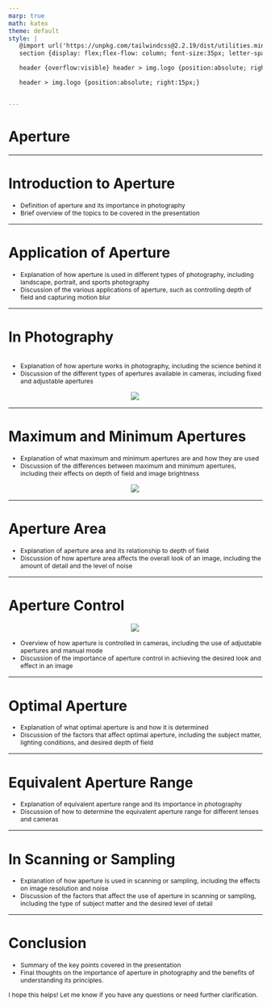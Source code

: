 ```yaml
---
marp: true
math: katex
theme: default
style: |
   @import url('https://unpkg.com/tailwindcss@2.2.19/dist/utilities.min.css');
   section {display: flex;flex-flow: column; font-size:35px; letter-spacing:1.4px;}

   header {overflow:visible} header > img.logo {position:absolute; right:15px;}

   header > img.logo {position:absolute; right:15px;}


---
```

<!-- backgroundColor: white -->
<!-- _class: lead -->

 # Aperture

---
<style scoped>p,li {font-size:0.92em}</style>

 # Introduction to Aperture
- Definition of aperture and its importance in photography
- Brief overview of the topics to be covered in the presentation


---
<style scoped>p,li {font-size:0.92em}</style>

 # Application of Aperture
- Explanation of how aperture is used in different types of photography, including landscape, portrait, and sports photography
- Discussion of the various applications of aperture, such as controlling depth of field and capturing motion blur


---
<style scoped>p,li {font-size:0.88em}</style>

 # In Photography
<div style='flex:1 1 auto; min-height:0;' class="grid grid-cols-8 gap-4">
<div style='display:flex; flex-flow:column; min-height:0;' class="col-span-4">

- Explanation of how aperture works in photography, including the science behind it
- Discussion of the different types of apertures available in cameras, including fixed and adjustable apertures
</div>

<div style='display:flex; flex-flow:column; min-height:0;' class="col-span-4">

<div style="display: flex; flex: 1 1 auto; flex-flow: row; min-height: 0"><div style="display: flex; flex: 1 1 auto; justify-content: center;min-height:0;min-width:0; margin-bottom:0.1em;;margin-right:0.15em">
<img style='object-fit: contain; max-height:100%; max-width:100%; background-color: rgba(0,0,0,0);' src='https://upload.wikimedia.org/wikipedia/commons/thumb/8/87/Aperture_diagram.svg/350px-Aperture_diagram.svg.png'/>
</div>
</div>

</div>

</div>


---
<style scoped>p,li {font-size:0.88em}</style>

 # Maximum and Minimum Apertures
- Explanation of what maximum and minimum apertures are and how they are used
- Discussion of the differences between maximum and minimum apertures, including their effects on depth of field and image brightness
<div style="display: flex; flex: 1 1 auto; flex-flow: row; min-height: 0"><div style="display: flex; flex: 1 1 auto; justify-content: center;min-height:0;min-width:0; margin-bottom:0.1em;;margin-right:0.15em">
<img style='object-fit: contain; max-height:100%; max-width:100%; background-color: rgba(0,0,0,0);' src='https://upload.wikimedia.org/wikipedia/commons/thumb/b/bc/16_minolta_50mm.jpg/220px-16_minolta_50mm.jpg'/>
</div>
</div>


---
<style scoped>p,li {font-size:0.92em}</style>

 # **Aperture Area**

- Explanation of aperture area and its relationship to depth of field
- Discussion of how aperture area affects the overall look of an image, including the amount of detail and the level of noise

---
<style scoped>p,li {font-size:0.88em}</style>

 # Aperture Control
<div style="display: flex; flex: 1 1 auto; flex-flow: row; min-height: 0"><div style="display: flex; flex: 1 1 auto; justify-content: center;min-height:0;min-width:0; margin-bottom:0.1em;;margin-right:0.15em">
<img style='object-fit: contain; max-height:100%; max-width:100%; background-color: rgba(0,0,0,0);' src='https://upload.wikimedia.org/wikipedia/commons/thumb/8/8a/Aperture_in_Canon_50mm_f1.8_II_lens.jpg/220px-Aperture_in_Canon_50mm_f1.8_II_lens.jpg'/>
</div>
</div>

- Overview of how aperture is controlled in cameras, including the use of adjustable apertures and manual mode
- Discussion of the importance of aperture control in achieving the desired look and effect in an image

---
<style scoped>p,li {font-size:0.92em}</style>

 # Optimal Aperture
- Explanation of what optimal aperture is and how it is determined
- Discussion of the factors that affect optimal aperture, including the subject matter, lighting conditions, and desired depth of field


---
<style scoped>p,li {font-size:0.92em}</style>

 # Equivalent Aperture Range
- Explanation of equivalent aperture range and its importance in photography
- Discussion of how to determine the equivalent aperture range for different lenses and cameras


---
<style scoped>p,li {font-size:0.92em}</style>

 # In Scanning or Sampling
- Explanation of how aperture is used in scanning or sampling, including the effects on image resolution and noise
- Discussion of the factors that affect the use of aperture in scanning or sampling, including the type of subject matter and the desired level of detail


---
<style scoped>p,li {font-size:0.88em}</style>

 # Conclusion

- Summary of the key points covered in the presentation
- Final thoughts on the importance of aperture in photography and the benefits of understanding its principles.

I hope this helps! Let me know if you have any questions or need further clarification.